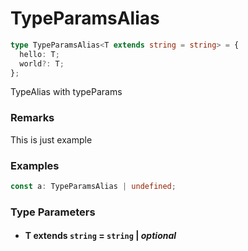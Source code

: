 # TypeParamsAlias

```typescript
type TypeParamsAlias<T extends string = string> = {
  hello: T;
  world?: T;
};
```

TypeAlias with typeParams

### Remarks

This is just example

### Examples

```typescript
const a: TypeParamsAlias | undefined;
```

### Type Parameters

- #### **T** extends `string` = `string` | _optional_
